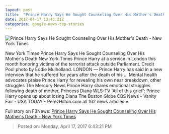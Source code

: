 ```yaml
---
layout: post
title:  "Prince Harry Says He Sought Counseling Over His Mother's Death - New York Times"
date: 2017-04-17 13:43:21Z
categories: google-news-top-stories
---
```


![Prince Harry Says He Sought Counseling Over His Mother's Death - New York Times](https://static01.nyt.com/images/2017/04/18/world/18harry/18harry-facebookJumbo.jpg)

New York Times Prince Harry Says He Sought Counseling Over His Mother's Death New York Times Prince Harry at a service in London this month honoring victims of the terrorist attack outside Parliament. Credit Pool photo by Eddie Mulholland. LONDON — Prince Harry has said in a new interview that he suffered for years after the death of his ... Mental health advocates praise Prince Harry for revealing his own near breakdown, other struggles The Mercury News Prince Harry shares emotional struggles following death of mother, Princess Diana WLS-TV 'All of this grief': Prince Harry opens up about losing Diana The Boston Globe CBS News - Vanity Fair - USA TODAY - PerezHilton.com all 162 news articles »


Full story on F3News: [Prince Harry Says He Sought Counseling Over His Mother's Death - New York Times](http://www.f3nws.com/n/NZmkZE)

> Posted on: Monday, April 17, 2017 6:43:21 PM
